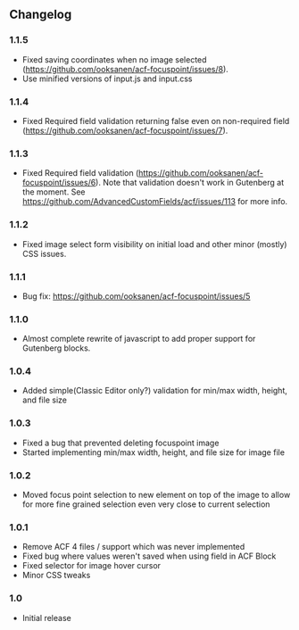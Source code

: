 ## Changelog

### 1.1.5
* Fixed saving coordinates when no image selected (https://github.com/ooksanen/acf-focuspoint/issues/8).
* Use minified versions of input.js and input.css

### 1.1.4
* Fixed Required field validation returning false even on non-required field (https://github.com/ooksanen/acf-focuspoint/issues/7).

### 1.1.3
* Fixed Required field validation (https://github.com/ooksanen/acf-focuspoint/issues/6). Note that validation doesn't work in Gutenberg at the moment. See https://github.com/AdvancedCustomFields/acf/issues/113 for more info.

### 1.1.2
* Fixed image select form visibility on initial load and other minor (mostly) CSS issues.

### 1.1.1
* Bug fix: https://github.com/ooksanen/acf-focuspoint/issues/5

### 1.1.0
* Almost complete rewrite of javascript to add proper support for Gutenberg blocks.

### 1.0.4
* Added simple(Classic Editor only?) validation for min/max width, height, and file size

### 1.0.3
* Fixed a bug that prevented deleting focuspoint image
* Started implementing min/max width, height, and file size for image file

### 1.0.2
* Moved focus point selection to new element on top of the image to allow for more fine grained selection even very close to current selection

### 1.0.1
* Remove ACF 4 files / support which was never implemented
* Fixed bug where values weren't saved when using field in ACF Block
* Fixed selector for image hover cursor
* Minor CSS tweaks

### 1.0
* Initial release
